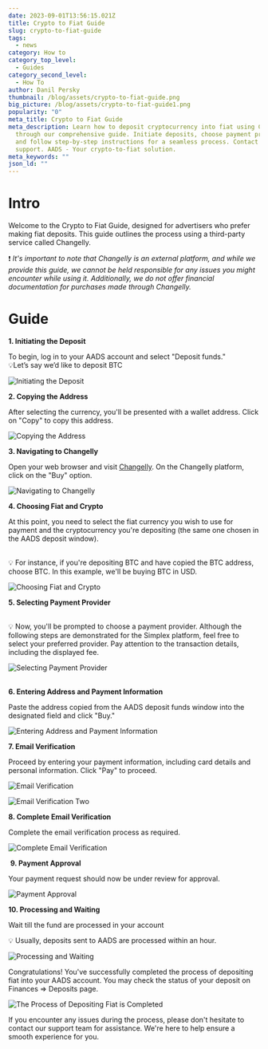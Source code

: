 ```yaml
---
date: 2023-09-01T13:56:15.021Z
title: Crypto to Fiat Guide
slug: crypto-to-fiat-guide
tags:
  - news
category: How to
category_top_level:
  - Guides
category_second_level:
  - How To
author: Danil Persky
thumbnail: /blog/assets/crypto-to-fiat-guide.png
big_picture: /blog/assets/crypto-to-fiat-guide1.png
popularity: "0"
meta_title: Crypto to Fiat Guide
meta_description: Learn how to deposit cryptocurrency into fiat using Changelly
  through our comprehensive guide. Initiate deposits, choose payment providers,
  and follow step-by-step instructions for a seamless process. Contact us for
  support. AADS - Your crypto-to-fiat solution.
meta_keywords: ""
json_ld: ""
---
```

# Intro

Welcome to the Crypto to Fiat Guide, designed for advertisers who prefer making fiat deposits. This guide outlines the process using a third-party service called Changelly. 

❗ *It's important to note that Changelly is an external platform, and while we provide this guide, we cannot be held responsible for any issues you might encounter while using it. Additionally, we do not offer financial documentation for purchases made through Changelly.*

# Guide

**1. Initiating the Deposit**

To begin, log in to your AADS account and select "Deposit funds."\
💡Let’s say we’d like to deposit BTC

![Initiating the Deposit](/blog/assets/1-deposit-funds.webp "Initiating the Deposit")

**2. Copying the Address**

After selecting the currency, you'll be presented with a wallet address. Click on "Copy" to copy this address.

![Copying the Address](/blog/assets/2-copy-address.webp "Copying the Address")

**3. Navigating to Changelly**

Open your web browser and visit [Changelly](https://changelly.com/). On the Changelly platform, click on the "Buy" option.

![Navigating to Changelly](/blog/assets/3-navigating-to-changelly.webp "Navigating to Changelly")

**4. Choosing Fiat and Crypto**

At this point, you need to select the fiat currency you wish to use for payment and the cryptocurrency you're depositing (the same one chosen in the AADS deposit window).

\
💡 For instance, if you're depositing BTC and have copied the BTC address, choose BTC. In this example, we'll be buying BTC in USD.

![Choosing Fiat and Crypto](/blog/assets/4-choosing-fiat-and-crypto.webp "Choosing Fiat and Crypto")

**5. Selecting Payment Provider**

\
💡 Now, you'll be prompted to choose a payment provider. Although the following steps are demonstrated for the Simplex platform, feel free to select your preferred provider. Pay attention to the transaction details, including the displayed fee.

![Selecting Payment Provider](/blog/assets/5-selecting-payment-provider.webp "Selecting Payment Provider")

\
**6. Entering Address and Payment Information**

Paste the address copied from the AADS deposit funds window into the designated field and click "Buy."

![Entering Address and Payment Information](/blog/assets/6-entering-address-and-payment-information.webp "Entering Address and Payment Information")

**7. Email Verification**

Proceed by entering your payment information, including card details and personal information. Click "Pay" to proceed.

![Email Verification](/blog/assets/7-email-verification.webp "Email Verification")

![Email Verification Two](/blog/assets/7-email-verification_2.webp "Email Verification Two")

**8. Complete Email Verification**

Complete the email verification process as required. 

![Complete Email Verification](/blog/assets/8-complete-email-verification.webp "Complete Email Verification")

 **9. Payment Approval**

Your payment request should now be under review for approval.

![Payment Approval](/blog/assets/9-payment-approval.webp "Payment Approval")

**10. Processing and Waiting**

Wait till the fund are processed in your account

💡 Usually, deposits sent to AADS are processed within an hour.

![Processing and Waiting](/blog/assets/10-processing-and-waiting.webp "Processing and Waiting")

Congratulations! You've successfully completed the process of depositing fiat into your AADS account. You may check the status of your deposit on Finances => Deposits page.

![ The Process of Depositing Fiat is Completed ](/blog/assets/deposit-page-status.webp " The Process of Depositing Fiat is Completed ")

If you encounter any issues during the process, please don't hesitate to contact our support team for assistance. We're here to help ensure a smooth experience for you.
